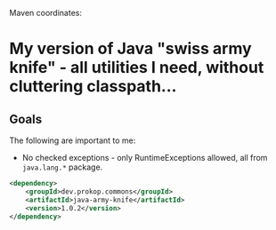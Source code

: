 Maven coordinates:
# My version of Java "swiss army knife" - all utilities I need, without cluttering classpath...

## Goals

The following are important to me:
 - No checked exceptions - only RuntimeExceptions allowed, all from ```java.lang.*``` package.

```xml
<dependency>
    <groupId>dev.prokop.commons</groupId>
    <artifactId>java-army-knife</artifactId>
    <version>1.0.2</version>
</dependency>
```
